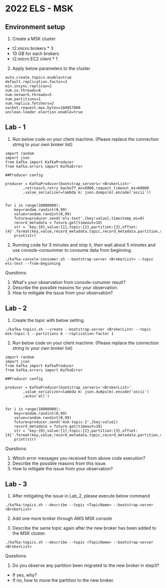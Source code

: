 # **2022 ELS - MSK**

## Environment setup

1. Create a MSK cluster

* t2.micro brokers * 3
* 10 GB for each brokers
* t2.micro EC2 client * 1



2. Apply below parameters to the cluster
```
auto.create.topics.enable=true
default.replication.factor=3
min.insync.replicas=2
num.io.threads=8
num.network.threads=5
num.partitions=1
num.replica.fetchers=2
socket.request.max.bytes=104857600
unclean.leader.election.enable=true
```




## Lab - 1

1. Run below code on your client machine. (Please replace the connection string to your own broker list)
```
import random
import json
from kafka import KafkaProducer
from kafka.errors import KafkaError

##Producer config

producer = KafkaProducer(bootstrap_servers='<BrokerList>'
        ,retries=5,retry_backoff_ms=6000,request_timeout_ms=60000
        ,value_serializer=lambda m: json.dumps(m).encode('ascii'))


for i in range(10000000):
    key=random.randint(0,99)
    value=random.randint(0,99)
    future=producer.send('els-test',{key:value},timestamp_ms=0)
    record_metadata = future.get(timeout=10)
    str = 'key:{0},value:{1},topic:{2},partition:{3},offset:{4}'.format(key,value,record_metadata.topic,record_metadata.partition,record_metadata.offset)
    print(str)
```
2. Running code for 3 minutes and stop it, then wait about 5 minutes and use console-consummer to consume data from beginning.
```
./kafka-console-consumer.sh --bootstrap-server <BrokerList> --topic els-test --from-beginning
```


Questions:

1. What's your observation from console-conumer result?
2. Describe the possible reasons for your observation.
3. How to mitigate the issue from your observation?



## Lab - 2

1. Create the topic with below setting.
```
./kafka-topics.sh --create --bootstrap-server <BrokerList> --topic msk-topic-2 --partitions 6 --replication-factor 1
```

2. Run below code on your client machine. (Please replace the connection string to your own broker list)
```
import random
import json
from kafka import KafkaProducer
from kafka.errors import KafkaError

##Producer config

producer = KafkaProducer(bootstrap_servers='<BrokerList>'
        ,value_serializer=lambda m: json.dumps(m).encode('ascii')
        ,acks='all')


for i in range(10000000):
    key=random.randint(0,99)
    value=random.randint(0,99)
    future=producer.send('msk-topic-2',{key:value})
    record_metadata = future.get(timeout=10)
    str = 'key:{0},value:{1},topic:{2},partition:{3},offset:{4}'.format(key,value,record_metadata.topic,record_metadata.partition,record_metadata.offset)
    print(str)
```


Questions:

1. Which error messages you received from above code execution?
2. Describe the possible reasons from this issue.
3. How to mitigate the issue from your observation?



## Lab - 3

1. After mitigating the issue in Lab_2, please execute below command
```
./kafka-topics.sh --describe --topic <TopicName> --bootstrap-server <BrokerList>
```


2. Add one more broker through AWS MSK console

3. Describe the same topic again after the new broker has been added to the MSK cluster.
```
./kafka-topics.sh --describe --topic <TopicName> --bootstrap-server <BrokerList>
```


Questions:

1. Do you observe any partition been migrated to the new broker in step3? 
- If yes, why?
- If no, how to move the partition to the new broker.

